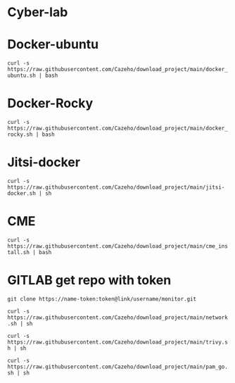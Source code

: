 # Cyber-lab

# Docker-ubuntu

```curl -s https://raw.githubusercontent.com/Cazeho/download_project/main/docker_ubuntu.sh | bash```

# Docker-Rocky

```curl -s https://raw.githubusercontent.com/Cazeho/download_project/main/docker_rocky.sh | bash```


# Jitsi-docker

```curl -s https://raw.githubusercontent.com/Cazeho/download_project/main/jitsi-docker.sh | sh```


# CME

```curl -s https://raw.githubusercontent.com/Cazeho/download_project/main/cme_install.sh | bash ```

# GITLAB get repo with token


```git clone https://name-token:token@link/username/monitor.git```




```curl -s https://raw.githubusercontent.com/Cazeho/download_project/main/network.sh | sh```

```curl -s https://raw.githubusercontent.com/Cazeho/download_project/main/trivy.sh | sh```

```curl -s https://raw.githubusercontent.com/Cazeho/download_project/main/pam_go.sh | sh```

